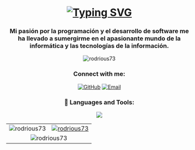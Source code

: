 <h1 align="center">
  <a href="https://git.io/typing-svg">
    <img src="https://readme-typing-svg.demolab.com?font=Fira+Code&size=35&pause=1000&color=F70000&center=true&vCenter=true&width=700&lines=Hi+%F0%9F%91%8B%2C+I'm+Rodrigo+Cadillo" alt="Typing SVG" />
  </a>
</h1>

<h3 align="center">Mi pasión por la programación y el desarrollo de software me ha llevado a sumergirme en el apasionante mundo de la informática y las tecnologías de la información.</h3>

<p align="center"> <img src="https://komarev.com/ghpvc/?username=rodrious73&label=Profile%20views&color=0e75b6&style=flat" alt="rodrious73" /> </p>

<h3 align="center">Connect with me:</h3>
<p align="center">
  <a href="https://github.com/Rodrious73" target="_blank" rel="noopener noreferrer"><img src="https://img.shields.io/badge/-GitHub-181717?style=flat&logo=github&logoColor=white" alt="GitHub"/></a>
  <a href="mailto:rodrious@icloud.com"><img src="https://img.shields.io/badge/-Email-D14836?style=flat&logo=gmail&logoColor=white" alt="Email"/></a>
</p>

<h3 align="center">🚀 Languages and Tools:</h3>
<p align="center">
  <a href="https://skillicons.dev">
    <img src="https://skillicons.dev/icons?i=github,vercel,angular,bootstrap,css,django,figma,firebase,flask,git,html,java,js,linux,mongodb,mysql,nodejs,python,react,spring,sqlite,typescript" />
  </a>
</p>

<table>
  <tr>
    <td>
      <img src="https://github-readme-stats.vercel.app/api/top-langs?username=rodrious73&show_icons=true&locale=en&layout=compact" alt="rodrious73" />
    </td>
    <td>
      <a href="https://github.com/ryo-ma/github-profile-trophy">
        <img src="https://github-profile-trophy.vercel.app/?username=rodrious73&theme=onedark&title=Commits,Repositories,Experience" alt="rodrious73" />
      </a>
    </td>
  </tr>
  <tr>
    <td colspan="2" align="center">
      <img src="https://github-readme-stats.vercel.app/api?username=rodrious73&show_icons=true&locale=en" alt="rodrious73" />
    </td>
  </tr>
</table>

